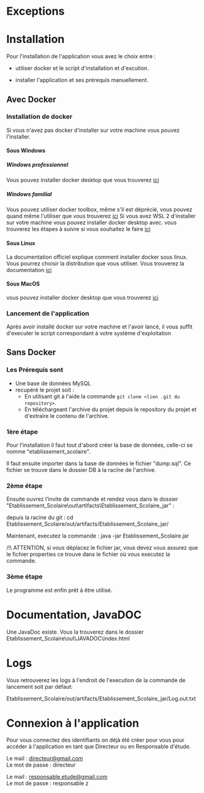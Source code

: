 # Exceptions

# Installation

Pour l'installation de l'application vous avez le choix entre :

 - utiliser docker et le script d'installation et d'excution.

- installer l'application et ses prérequis manuellement.

## Avec Docker

### Installation de docker
Si vous n'avez pas docker d'installer sur votre machine vous pouvez l'installer.

#### Sous Windows

##### Windows professionnel
Vous pouvez installer docker desktop que vous trouverez [ici](https://www.docker.com/products/docker-desktop)

##### Windows familial
Vous pouvez utiliser docker toolbox, même s'il est déprécié, vous pouvez quand même l'utiliser que vous trouverez [ici](https://github.com/docker/toolbox/releases)
Si vous avez WSL 2 d'installer sur votre machine vous pouvez installer docker desktop avec. vous trouverez les étapes à suivre si vous souhaitez le faire 
[ici](https://docs.docker.com/docker-for-windows/install-windows-home/)

#### Sous Linux
  La documentation officiel explique comment installer docker sous linux. Vous pourrez choisir la distribution que vous utiliser. Vous trouverez la documentation [ici](https://docs.docker.com/engine/install/)

#### Sous MacOS
 vous pouvez installer docker desktop que vous trouverez [ici](https://www.docker.com/products/docker-desktop)

### Lancement de l'application

Après avoir installé docker sur votre machine et l'avoir lancé, il vous suffit d'executer le script correspondant à votre système d'exploitation

## Sans Docker

### Les Prérequis sont

- Une base de données MySQL
- recupéré le projet soit : 
  - En utilisant git à l'aide la commande `git clone <lien .git du repository>`.
  - En téléchargeant l'archive du projet depuis le repository du projet et d'extraire le contenu de l'archive.

### 1ère étape 
Pour l'installation il faut tout d'abord créer la base de données, celle-ci se nomme "etablissement_scolaire".

Il faut ensuite importer dans la base de données le fichier "dump.sql". Ce fichier se trouve dans le dossier DB à la racine de l'archive. 

### 2ème étape 

Ensuite ouvrez l’invite de commande et rendez vous dans le dossier "Etablissement_Scolaire\out\artifacts\Etablissement_Scolaire_jar\" :

depuis la racine du git :  cd Etablissement_Scolaire/out/artifacts/Etablissement_Scolaire_jar/

Maintenant, executez la commande :
java -jar Etablissement_Scolaire.jar

/!\ ATTENTION, si vous déplacez le fichier jar, vous devez vous assurez que le fichier properties ce trouve dans le fichier où vous executez la commande.

### 3ème étape

Le programme est enfin prêt à être utilisé.

# Documentation, JavaDOC
Une JavaDoc existe. Vous la trouverez dans le dossier Etablissement_Scolaire\out\JAVADOC\index.html

# Logs
Vous retrouverez les logs à l'endroit de l'execution de la commande de lancement soit par défaut: 

Etablissement_Scolaire/out/artifacts/Etablissement_Scolaire_jar/Log.out.txt

# Connexion à l'application
Pour vous connectez des identifiants on déjà été créer pour vous pour accéder à l'application en tant que Directeur ou en Responsable d'étude. 

Le mail : directeur@gmail.com <br />
Le mot de passe : directeur

Le mail : responsable.etude@gmail.com <br />
Le mot de passe : responsable
z